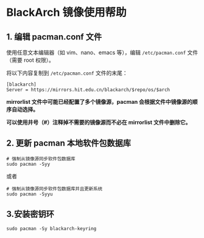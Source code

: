 # BlackArch 镜像使用帮助

## 1. 编辑 pacman.conf 文件

使用任意文本编辑器（如 vim、nano、emacs 等），编辑 `/etc/pacman.conf` 文件（需要 root 权限）。

将以下内容复制到 `/etc/pacman.conf` 文件的末尾：

```text
[blackarch]
Server = https://mirrors.hit.edu.cn/blackarch/$repo/os/$arch
```

**mirrorlist 文件中可能已经配置了多个镜像源，pacman 会根据文件中镜像源的顺序自动选择。**

**可以使用井号（#）注释掉不需要的镜像源而不必在 mirrorlist 文件中删除它。**

## 2. 更新 pacman 本地软件包数据库

```shell
# 强制从镜像源同步软件包数据库
sudo pacman -Syy
```

或者

```shell
# 强制从镜像源同步软件包数据库并且更新系统
sudo pacman -Syyu
```

## 3.安装密钥环

```shell
sudo pacman -Sy blackarch-keyring
```
